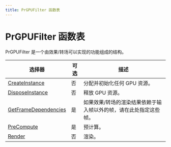 ```yaml
---
title: PrGPUFilter 函数表
---
```

# PrGPUFilter 函数表

PrGPUFilter 是一个由效果/转场可以实现的功能组成的结构。

|                               选择器                                | 可选 |                                                    描述                                                    |
| --------------------------------------------------------------------- | -------- | ----------------------------------------------------------------------------------------------------------------- |
| [CreateInstance](function-descriptions.md#createinstance)             | 否       | 分配并初始化任何 GPU 资源。                                                                        |
| [DisposeInstance](function-descriptions.md#disposeinstance)           | 否       | 释放 GPU 资源。                                                                                            |
| [GetFrameDependencies](function-descriptions.md#getframedependencies) | 是      | 如果效果/转场的渲染结果依赖于输入帧以外的帧，请在此处指定这些帧。 |
| [PreCompute](function-descriptions.md#precompute)                     | 是      | 预计算。                                                                                                       |
| [Render](function-descriptions.md#render)                             | 否       | 渲染。                                                                                                           |